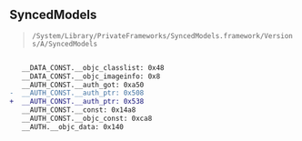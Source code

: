 ## SyncedModels

> `/System/Library/PrivateFrameworks/SyncedModels.framework/Versions/A/SyncedModels`

```diff

   __DATA_CONST.__objc_classlist: 0x48
   __DATA_CONST.__objc_imageinfo: 0x8
   __AUTH_CONST.__auth_got: 0xa50
-  __AUTH_CONST.__auth_ptr: 0x508
+  __AUTH_CONST.__auth_ptr: 0x538
   __AUTH_CONST.__const: 0x14a8
   __AUTH_CONST.__objc_const: 0xca8
   __AUTH.__objc_data: 0x140

```
